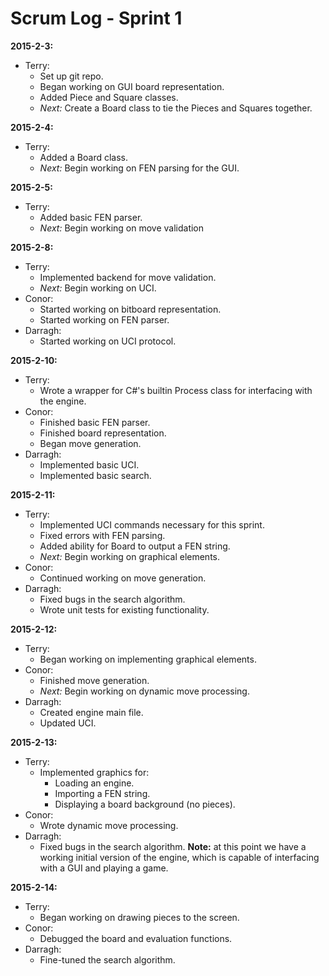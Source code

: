 Scrum Log - Sprint 1
====================

**2015-2-3:**
* Terry:
	* Set up git repo.
	* Began working on GUI board representation.
	* Added Piece and Square classes.
	* *Next:* Create a Board class to tie the Pieces and Squares together.

**2015-2-4:**
* Terry:
	* Added a Board class.
	* *Next:* Begin working on FEN parsing for the GUI.

**2015-2-5:**
* Terry:
	* Added basic FEN parser.
	* *Next:* Begin working on move validation

**2015-2-8:**
* Terry:
	* Implemented backend for move validation.
	* *Next:* Begin working on UCI.
* Conor:
	* Started working on bitboard representation.
	* Started working on FEN parser.
* Darragh:
	* Started working on UCI protocol.

**2015-2-10:**
* Terry:
	* Wrote a wrapper for C#'s builtin Process class for interfacing with the engine.
* Conor:
	* Finished basic FEN parser.
	* Finished board representation.
	* Began move generation.
* Darragh:
	* Implemented basic UCI.
	* Implemented basic search.

**2015-2-11:**
* Terry:
	* Implemented UCI commands necessary for this sprint.
	* Fixed errors with FEN parsing.
	* Added ability for Board to output a FEN string.
	* *Next:* Begin working on graphical elements.
* Conor:
	* Continued working on move generation.
* Darragh:
	* Fixed bugs in the search algorithm.
	* Wrote unit tests for existing functionality.

**2015-2-12:**
* Terry:
	* Began working on implementing graphical elements.
* Conor:
	* Finished move generation.
	* *Next:* Begin working on dynamic move processing.
* Darragh:
	* Created engine main file.
	* Updated UCI.

**2015-2-13:**
* Terry:
	* Implemented graphics for:
		* Loading an engine.
		* Importing a FEN string.
		* Displaying a board background (no pieces).
* Conor:
	* Wrote dynamic move processing.
* Darragh:
	* Fixed bugs in the search algorithm.
**Note:** at this point we have a working initial version of the engine, 
which is capable of interfacing with a GUI and playing a game.

**2015-2-14:**
* Terry:
	* Began working on drawing pieces to the screen.
* Conor:
	* Debugged the board and evaluation functions.
* Darragh:
	* Fine-tuned the search algorithm.

